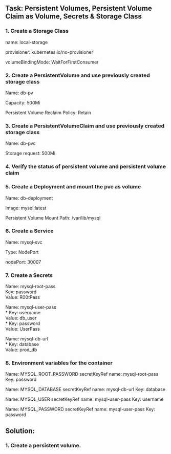 ## Task: Persistent Volumes, Persistent Volume Claim as Volume, Secrets & Storage Class

### 1. Create a Storage Class

   name: local-storage

   provisioner: kubernetes.io/no-provisioner

   volumeBindingMode: WaitForFirstConsumer

### 2. Create a PersistentVolume and use previously created storage class

   Name: db-pv

   Capacity: 500Mi

   Persistent Volume Reclaim Policy: Retain

### 3. Create a PersistentVolumeClaim and use previously created storage class  

   Name: db-pvc  
   
   Storage request: 500Mi

### 4. Verify the status of persistent volume and persistent volume claim

### 5. Create a Deployment and mount the pvc as volume  

   Name: db-deployment  
   
   Image: mysql:latest  
   
   Persistent Volume Mount Path: /var/lib/mysql

### 6. Create a Service  

   Name: mysql-svc  
   
   Type: NodePort  
   
   nodePort: 30007

### 7. Create a Secrets  

   Name: mysql-root-pass <br/>
   Key: password <br/>
   Value: R00tPass <br/>
   
   Name: mysql-user-pass <br/>
    * Key: username <br/>
      Value: db_user <br/>
    * Key: password <br/>
      Value: UserPass <br/>
   
   Name: mysql-db-url  
    * Key: database  
      Value: prod_db

### 8. Environment variables for the container  

   Name: MYSQL_ROOT_PASSWORD
      secretKeyRef name: mysql-root-pass
      Key: password  

   Name: MYSQL_DATABASE
      secretKeyRef name: mysql-db-url
      Key: database  
      
   Name: MYSQL_USER
      secretKeyRef name: mysql-user-pass
      Key: username  
      
   Name: MYSQL_PASSWORD
      secretKeyRef name: mysql-user-pass
      Key: password

## Solution:

### 1. Create a persistent volume.
    
    
